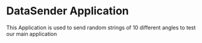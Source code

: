 # DataSender Application
This Application is used to send random strings of 10 different angles to test our main application 
